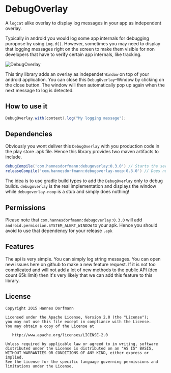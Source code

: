# DebugOverlay
A `logcat` alike overlay to display log messages in your app as independent overlay.

Typically in android you would log some app internals for debugging puropose by using `Log.d()`. However, sometimes you may need to display that logging messages right on the screen to make them visible for non developers that have to verify certain app internals, like tracking.

![DebugOverlay](http://hannesdorfmann.com/images/debugoverlay.png)

This tiny library adds an overlay as independet `Window` on top of your android application. You can close this `DebugOverlay`-Window by clicking on the close button. The window will then automatically pop up again when the next message to log is detected.

## How to use it
```java
DebugOverlay.with(context).log("My logging message");
```

## Dependencies
Obviously you wont deliver this `DebugOverlay` with you production code in the play store .apk file. Hence this library provides two maven artifacts to include.
```groovy
debugCompile('com.hannesdorfmann:debugoverlay:0.3.0') // Starts the service and displays the overlay
releaseCompile('com.hannesdorfmann:debugoverlay-noop:0.3.0') // Does nothing
```

The idea is to use gradle build types to add the `DebugOverlay` only to debug builds.
`debugoverlay` is the real implementation and displays the window while `debugoverlay-noop` is a stub and simply does nothing!

## Permissions
Please note that `com.hannesdorfmann:debugoverlay:0.3.0` will add `android.permission.SYSTEM_ALERT_WINDOW` to your apk. Hence you should avoid to use that dependency for your release `.apk`

## Features
The api is very simple. You can simply log string messages. You can open new issues here on github to make a new feature request. If it is not too complicated and will not add a lot of new methods to the public API (dex count 65k limit) then it's very likely that we can add this feature to this library.

## License
```
Copyright 2015 Hannes Dorfmann

Licensed under the Apache License, Version 2.0 (the "License");
you may not use this file except in compliance with the License.
You may obtain a copy of the License at

   http://www.apache.org/licenses/LICENSE-2.0

Unless required by applicable law or agreed to in writing, software
distributed under the License is distributed on an "AS IS" BASIS,
WITHOUT WARRANTIES OR CONDITIONS OF ANY KIND, either express or implied.
See the License for the specific language governing permissions and
limitations under the License.
```
